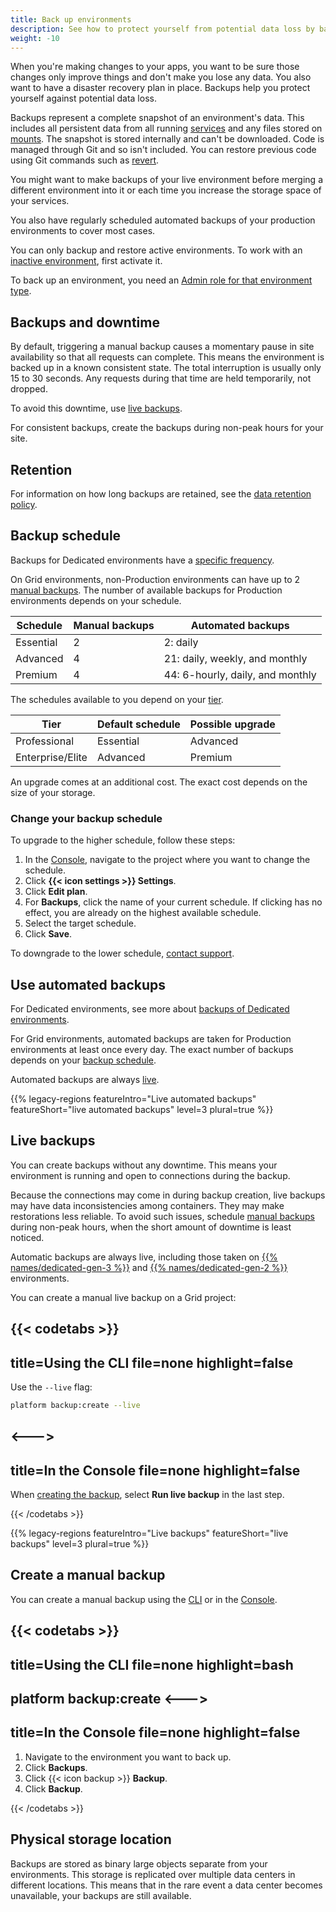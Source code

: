 ```yaml
---
title: Back up environments
description: See how to protect yourself from potential data loss by backing up your environments so they can be restored later.
weight: -10
---
```


When you're making changes to your apps,
you want to be sure those changes only improve things and don't make you lose any data.
You also want to have a disaster recovery plan in place.
Backups help you protect yourself against potential data loss.

Backups represent a complete snapshot of an environment's data.
This includes all persistent data from all running [services](../add-services/_index.md)
and any files stored on [mounts](../create-apps/app-reference.md#mounts).
The snapshot is stored internally and can't be downloaded.
Code is managed through Git and so isn't included.
You can restore previous code using Git commands such as [revert](https://git-scm.com/docs/git-revert).

You might want to make backups of your live environment before merging a different environment into it
or each time you increase the storage space of your services.

You also have regularly scheduled automated backups of your production environments to cover most cases.

You can only backup and restore active environments.
To work with an [inactive environment](../other/glossary.md#inactive-environment),
first activate it.

To back up an environment, you need an [Admin role for that environment type](../administration/users.md).

## Backups and downtime

By default, triggering a manual backup causes a momentary pause in site availability so that all requests can complete.
This means the environment is backed up in a known consistent state.
The total interruption is usually only 15 to 30 seconds.
Any requests during that time are held temporarily, not dropped.

To avoid this downtime, use [live backups](#live-backups).

For consistent backups, create the backups during non-peak hours for your site.

## Retention

For information on how long backups are retained, see the [data retention policy](../security/data-retention.md).

## Backup schedule

Backups for Dedicated environments have a [specific frequency](../dedicated-gen-2/overview/backups.md).

On Grid environments, non-Production environments can have up to 2 [manual backups](#create-a-manual-backup).
The number of available backups for Production environments depends on your schedule.

| Schedule  | Manual backups | Automated backups                |
| --------- | -------------- | -------------------------------- |
| Essential | 2              | 2: daily                         |
| Advanced  | 4              | 21: daily, weekly, and monthly   |
| Premium   | 4              | 44: 6-hourly, daily, and monthly |

The schedules available to you depend on your [tier](https://platform.sh/pricing/).

| Tier             | Default schedule  | Possible upgrade |
| ---------------- | ----------------- | ---------------- |
| Professional     | Essential         | Advanced         |
| Enterprise/Elite | Advanced          | Premium          |

An upgrade comes at an additional cost.
The exact cost depends on the size of your storage.

### Change your backup schedule

To upgrade to the higher schedule, follow these steps:

1. In the [Console](https://console.platform.sh/), navigate to the project where you want to change the schedule.
2. Click **{{< icon settings >}} Settings**.
3. Click **Edit plan**.
4. For **Backups**, click the name of your current schedule.
   If clicking has no effect, you are already on the highest available schedule.
5. Select the target schedule.
6. Click **Save**.

To downgrade to the lower schedule, [contact support](../overview/get-support.md).

## Use automated backups

For Dedicated environments, see more about [backups of Dedicated environments](../dedicated-gen-2/overview/backups.md).

For Grid environments, automated backups are taken for Production environments at least once every day.
The exact number of backups depends on your [backup schedule](#backup-schedule).

Automated backups are always [live](#live-backups).

{{% legacy-regions featureIntro="Live automated backups" featureShort="live automated backups" level=3 plural=true %}}

## Live backups

You can create backups without any downtime.
This means your environment is running and open to connections during the backup.

Because the connections may come in during backup creation, live backups may have data inconsistencies among containers.
They may make restorations less reliable.
To avoid such issues, schedule [manual backups](#create-a-manual-backup) during non-peak hours,
when the short amount of downtime is least noticed.

Automatic backups are always live, including those taken on [{{% names/dedicated-gen-3 %}}](../dedicated-gen-3/overview.md)
and [{{% names/dedicated-gen-2 %}}](../dedicated-gen-2/overview/_index.md) environments.

You can create a manual live backup on a Grid project:

{{< codetabs >}}
---
title=Using the CLI
file=none
highlight=false
---

Use the `--live` flag:

```bash
platform backup:create --live
```

<--->
---
title=In the Console
file=none
highlight=false
---

When [creating the backup](#create-a-manual-backup), select **Run live backup** in the last step.

{{< /codetabs >}}

{{% legacy-regions featureIntro="Live backups" featureShort="live backups" level=3 plural=true %}}

## Create a manual backup

You can create a manual backup using the [CLI](../administration/cli/_index.md) or in the [Console](../administration/web/_index.md).

{{< codetabs >}}
---
title=Using the CLI
file=none
highlight=bash
---
platform backup:create
<--->
---
title=In the Console
file=none
highlight=false
---

1. Navigate to the environment you want to back up.
2. Click **Backups**.
3. Click {{< icon backup >}} **Backup**.
4. Click **Backup**.

{{< /codetabs >}}

## Physical storage location

Backups are stored as binary large objects separate from your environments.
This storage is replicated over multiple data centers in different locations.
This means that in the rare event a data center becomes unavailable, your backups are still available.
